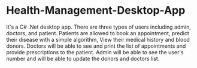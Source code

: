 # Health-Management-Desktop-App
It's a C# .Net desktop app. There are three types of users including admin, doctors, and patient. Patients are allowed to book an appointment, predict their disease with a simple algorithm, View their medical history and blood donors. Doctors will be able to see and print the list of appointments and provide prescriptions to the patient. Admin will be able to see the user's number and will be able to update the donors and doctors list.
